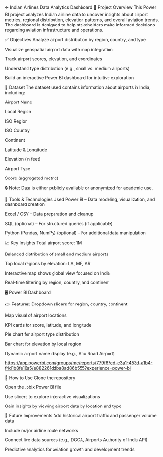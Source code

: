 ✈️ Indian Airlines Data Analytics Dashboard
📁 Project Overview
This Power BI project analyzes Indian airline data to uncover insights about airport metrics, regional distribution, elevation patterns, and overall aviation trends. The dashboard is designed to help stakeholders make informed decisions regarding aviation infrastructure and operations.

✅ Objectives
Analyze airport distribution by region, country, and type

Visualize geospatial airport data with map integration

Track airport scores, elevation, and coordinates

Understand type distribution (e.g., small vs. medium airports)

Build an interactive Power BI dashboard for intuitive exploration

📂 Dataset
The dataset used contains information about airports in India, including:

Airport Name

Local Region

ISO Region

ISO Country

Continent

Latitude & Longitude

Elevation (in feet)

Airport Type

Score (aggregated metric)

🔒 Note: Data is either publicly available or anonymized for academic use.

🧰 Tools & Technologies Used
Power BI – Data modeling, visualization, and dashboard creation

Excel / CSV – Data preparation and cleanup

SQL (optional) – For structured queries (if applicable)

Python (Pandas, NumPy) (optional) – For additional data manipulation

📈 Key Insights
Total airport score: 1M

Balanced distribution of small and medium airports

Top local regions by elevation: LA, MP, AR

Interactive map shows global view focused on India

Real-time filtering by region, country, and continent

🖥️ Power BI Dashboard

👉 Features:
Dropdown slicers for region, country, continent

Map visual of airport locations

KPI cards for score, latitude, and longitude

Pie chart for airport type distribution

Bar chart for elevation by local region

Dynamic airport name display (e.g., Abu Road Airport)

https://app.powerbi.com/groups/me/reports/779f67cd-e3a1-453d-a1b4-f4d1b8fe16a5/e882261ddba8ad86b555?experience=power-bi

🚀 How to Use
Clone the repository

Open the .pbix Power BI file

Use slicers to explore interactive visualizations

Gain insights by viewing airport data by location and type

📌 Future Improvements
Add historical airport traffic and passenger volume data

Include major airline route networks

Connect live data sources (e.g., DGCA, Airports Authority of India API)

Predictive analytics for aviation growth and development trends

